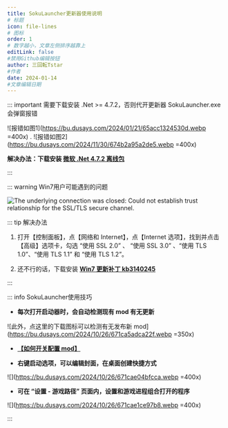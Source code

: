```yaml
---
title: SokuLauncher更新器使用说明
# 标题
icon: file-lines
# 图标
order: 1
# 数字越小，文章左侧排序越靠上
editLink: false
#禁用Github编辑按钮
author: 三回転Tstar
#作者
date: 2024-01-14
#文章编辑日期
---
```




::: important 需要下载安装 .Net >= 4.7.2，否则代开更新器 SokuLauncher.exe 会弹窗报错

![报错如图1](https://bu.dusays.com/2024/01/21/65acc1324530d.webp =400x) . ![报错如图2](https://bu.dusays.com/2024/11/30/674b2a95a2de5.webp =400x)

**解决办法：下载安装 [微软 .Net 4.7.2 离线包](https://dotnet.microsoft.com/zh-cn/download/dotnet-framework/thank-you/net472-offline-installer)**

:::

::: warning Win7用户可能遇到的问题

![The underlying connection was closed: Could not establish trust relationship for the SSL/TLS secure channel.](https://bu.dusays.com/2025/05/02/6814549205f0b.jpg)

::: tip 解决办法

1. 打开【控制面板】，点【网络和 Internet】，点【Internet 选项】，找到并点击【高级】选项卡，勾选 “使用 SSL 2.0” 、 “使用 SSL 3.0” 、“使用 TLS 1.0”、“使用 TLS 1.1” 和 “使用 TLS 1.2”。

2. 还不行的话，下载安装 [**Win7 更新补丁 kb3140245**](https://www.catalog.update.microsoft.com/search.aspx?q=kb3140245)

:::



<!-- ::: warning 用启动器开游戏时弹窗“String引用没有设置为String 的实例”的问题

![](https://bu.dusays.com/2024/10/26/671cafa398a59.webp =400x)

::: tip 解决办法
**[去群里或者网盘里](/about/) 下“升级包”手动更新一下，同时会升级启动器本体，旧版的就会有这个问题**

![下“升级包”手动更新一下](https://bu.dusays.com/2024/04/15/661d3c2dceeab.png =500x)

::: -->

<!-- ::: note 提示访问被拒绝时，更新下 SokuLaunhcer 本体


![](https://bu.dusays.com/2024/10/26/671caeac04b58.webp =300x)

::: -->

::: info SokuLauncher使用技巧

- **每次打开启动器时，会自动检测现有 mod 有无更新**

![此外，点这里的下载图标可以检测有无发布新 mod](https://bu.dusays.com/2024/10/26/671ca5adca22f.webp =350x)

- [**【如何开关配置 mod】**](/mods/WhatsMod.html)

- **右键启动选项，可以编辑封面，在桌面创建快捷方式**

![](https://bu.dusays.com/2024/10/26/671cae04bfcca.webp =400x)

- **可在 “设置 - 游戏路径” 页面内，设置和游戏进程组合打开的程序**

![](https://bu.dusays.com/2024/10/26/671cae1ce97b8.webp =400x)

:::


